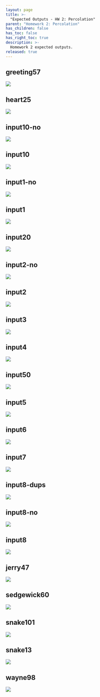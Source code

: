 ```yaml
---
layout: page
title: >-
  "Expected Outputs - HW 2: Percolation"
parent: "Homework 2: Percolation"
has_children: false
has_toc: false
has_right_toc: true
description: >-
  Homework 2 expected outputs.
released: true
---
```



## greeting57
![](./outputFiles/greeting57.png)
## heart25
![](./outputFiles/heart25.png)
## input10-no
![](./outputFiles/input10-no.png)
## input10
![](./outputFiles/input10.png)
## input1-no
![](./outputFiles/input1-no.png)
## input1
![](./outputFiles/input1.png)
## input20
![](./outputFiles/input20.png)
## input2-no
![](./outputFiles/input2-no.png)
## input2
![](./outputFiles/input2.png)
## input3
![](./outputFiles/input3.png)
## input4
![](./outputFiles/input4.png)
## input50
![](./outputFiles/input50.png)
## input5
![](./outputFiles/input5.png)
## input6
![](./outputFiles/input6.png)
## input7
![](./outputFiles/input7.png)
## input8-dups
![](./outputFiles/input8-dups.png)
## input8-no
![](./outputFiles/input8-no.png)
## input8
![](./outputFiles/input8.png)
## jerry47
![](./outputFiles/jerry47.png)
## sedgewick60
![](./outputFiles/sedgewick60.png)
## snake101
![](./outputFiles/snake101.png)
## snake13
![](./outputFiles/snake13.png)
## wayne98
![](./outputFiles/wayne98.png)
